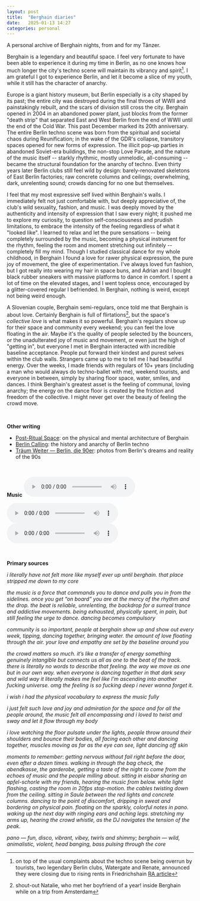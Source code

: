 ```yaml
---
layout: post
title:  "Berghain diaries"
date:   2025-01-13 14:27
categories: personal
---
```


A personal archive of Berghain nights, from and for my Tänzer.

Berghain is a legendary and beautiful space. I feel very fortunate to have been able to experience it during my time in Berlin, as no one knows how much longer the city's techno scene will maintain its vibrancy and spirit[^closing]. I am grateful I got to experience Berlin, and let it become a slice of my youth, while it still has the character of anarchy. 

Europe is a giant history museum, but Berlin especially is a city shaped by its past; the entire city was destroyed during the final throes of WWII and painstakingly rebuilt, and the scars of division still cross the city. Berghain opened in 2004 in an abandoned power plant, just blocks from the former "death strip" that separated East and West Berlin from the end of WWII until the end of the Cold War. This past December marked its 20th anniversary. The entire Berlin techno scene was born from the spiritual and societal chaos during Reunification; in the wake of the GDR's collapse, transitory spaces opened for new forms of expression. The illicit pop-up parties in abandoned Soviet-era buildings, the non-stop Love Parade, and the nature of the music itself -- starkly rhythmic, mostly unmelodic, all-consuming -- became the structural foundation for the anarchy of techno. Even thirty years later Berlin clubs still feel wild by design: barely-renovated skeletons of East Berlin factories; raw concrete columns and ceilings; overwhelming, dark, unrelenting sound; crowds dancing for no one but themselves. 

I feel that my most expressive self lived within Berghain's walls. I immediately felt not just comfortable with, but deeply appreciative of, the club's wild sexuality, fashion, and music. I was deeply moved by the authenticity and intensity of expression that I saw every night; it pushed me to explore my curiosity, to question self-consciousness and prudish limitations, to embrace the intensity of the feeling regardless of what it "looked like". I learned to relax and let the pure sensations -- being completely surrounded by the music, becoming a physical instrument for the rhythm, feeling the room and moment stretching out infinitely -- completely fill my mind. Though I studied classical dance for my whole childhood, in Berghain I found a love for rawer physical expression, the pure joy of movement, the glee of experimentation. I've always loved fun fashion, but I got really into wearing my hair in space buns, and Adrian and I bought black rubber sneakers with massive platforms to dance in comfort. I spent a lot of time on the elevated stages, and I went topless once, encouraged by a glitter-covered regular I befriended. In Berghain, nothing is weird, except not being weird enough.

A Slovenian couple, Berghain semi-regulars, once told me that Berghain is about love. Certainly Berghain is full of flirtations[^natalie], but the space's *collective love* is what makes it so powerful. Berghain's regulars show up for their space and community every weekend; you can feel the love floating in the air. Maybe it's the quality of people selected by the bouncers, or the unadulterated joy of music and movement, or even just the high of "getting in", but everyone I met in Berghain interacted with incredible baseline acceptance. People put forward their kindest and purest selves within the club walls. Strangers came up to me to tell me I had beautiful energy. Over the weeks, I made friends with regulars of 10+ years (including a man who would always do techno-ballet with me), weekend tourists, and everyone in between, simply by sharing floor space, water, smiles, and dances. I think Berghain's greatest asset is the feeling of communal, loving anarchy; the energy on the dance floor is created by the friction and freedom of the collective. I might never get over the beauty of feeling the crowd move.

&nbsp;

**Other writing**
- [Post-Ritual Space](https://suspendedreason.com/2016/12/23/post-ritual-space-berghain/): on the physical and mental architecture of Berghain
- [Berlin Calling](https://www.google.com/books/edition/Berlin_Calling/j0c2DgAAQBAJ?hl=en&gbpv=0): the history and anarchy of Berlin techno
- [Träum Weiter — Berlin, die 90er](https://spectorbooks.com/book/traeum-weiter-berlin-die-90er): photos from Berlin's dreams and reality of the 90s

&nbsp;


**Music**
<audio class="custom-audio" controls>
  <source src="{{ '/assets/IMG_7109.mp3' | relative_url }}" type="audio/mpeg">
  Your browser does not support the audio element.
</audio>

<audio class="custom-audio" controls>
  <source src="{{ '/assets/IMG_7365.mp3' | relative_url }}" type="audio/mpeg">
  Your browser does not support the audio element.
</audio>

<audio class="custom-audio" controls>
  <source src="{{ '/assets/IMG_7375.mp3' | relative_url }}" type="audio/mpeg">
  Your browser does not support the audio element.
</audio>

&nbsp;

**Primary sources**

*i literally have not felt more like myself ever up until berghain. that place stripped me down to my core*

*the music is a force that commands you to dance and pulls you in from the sidelines. once you get “on board” you are at the mercy of the rhythm and the drop. the beat is reliable, unrelenting, the backdrop for a surreal trance and addictive movements. being exhausted, physically spent, in pain, but still feeling the urge to dance. dancing becomes compulsory*

*community is so important, people at berghain show up and show out every week, tipping, dancing together, bringing water. the amount of love floating through the air. your love and empathy are set by the baseline around you*

*the crowd matters so much. it’s like a transfer of energy something genuinely intangible but connects us all as one to the beat of the track. there is literally no words to describe that feeling. the way we move as one but in our own way. when everyone is dancing together in that dark sexy and wild way it literally makes me feel like I’m ascending into another fucking universe. omg the feeling is so fucking deep i never wanna forget it.*

*i wish i had the physical vocabulary to express the music fully*

*i just felt such love and joy and admiration for the space and for all the people around, the music felt all encompassing and i loved to twist and sway and let it flow through my body*

*i love watching the floor pulsate under the lights, people throw around their shoulders and bounce their bodies, all facing each other and dancing together, muscles moving as far as the eye can see, light dancing off skin*

*moments to remember*: *getting nervous without fail right before the door, even after a dozen times. walking in through the bag check, the abendkasse, the garderobe, getting a taste of the night to come from the echoes of music and the people milling about. sitting in eisbar sharing an apfel-schorle with my friends, hearing the music from below. white light flashing, casting the room in 20fps stop-motion. the cables twisting down from the ceiling. sitting in Saule between the red lights and concrete columns. dancing to the point of discomfort, dripping in sweat and bordering on physical pain. floating on the sparkly, colorful notes in pano. waking up the next day with ringing ears and aching legs. stretching my arms up, hearing the crowd whistle, as the DJ navigates the tension of the peak.*

*pano — fun, disco, vibrant, vibey, twirls and shimmy; berghain — wild, animalistic, violent, head banging, bass pulsing through the core*

[^closing]: on top of the usual complaints about the techno scene being overrun by tourists, two legendary Berlin clubs, Watergate and Renate, announced they were closing due to rising rents in Friedrichshain [RA article](https://ra.co/news/81126)
[^natalie]: shout-out Natalie, who met her boyfriend of a year! inside Berghain while on a trip from Amsterdam